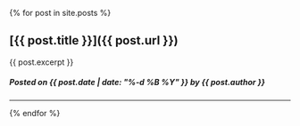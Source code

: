 ---
---
{% for post in site.posts %}
## [{{ post.title }}]({{ post.url }})
{{ post.excerpt }}
##### Posted on {{ post.date | date: "%-d %B %Y" }} by {{ post.author }}
* * *
{% endfor %}